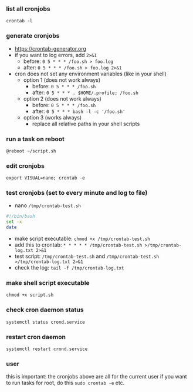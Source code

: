 ### list all cronjobs

```crontab -l```

### generate cronjobs

- https://crontab-generator.org
- if you want to log errors, add `2>&1`
  - before: ```0 5 * * * /foo.sh > foo.log```
  - after: ```0 5 * * * /foo.sh > foo.log 2>&1```
- cron does not set any environment variables (like in your shell)
  - option 1 (does not work always)
    - before: ```0 5 * * * /foo.sh```
    - after: ```0 5 * * * . $HOME/.profile; /foo.sh```
  - option 2 (does not work always)
    - before: ```0 5 * * * /foo.sh```
    - after: ```0 5 * * * bash -l -c '/foo.sh'```
  - option 3 (works always)
    - replace all relative paths in your shell scripts

### run a task on reboot

```@reboot ~/script.sh```

### edit cronjobs

```export VISUAL=nano; crontab -e```

### test cronjobs (set to every minute and log to file)

- nano ```/tmp/crontab-test.sh```
```sh
#!/bin/bash
set -x
date
```
- make script executable: ```chmod +x /tmp/crontab-test.sh```
- add this to crontab: ```* * * * * /tmp/crontab-test.sh >/tmp/crontab-log.txt 2>&1```
- test script: ```/tmp/crontab-test.sh``` and ```/tmp/crontab-test.sh >/tmp/crontab-log.txt 2>&1```
- check the log: ```tail -f /tmp/crontab-log.txt```

### make shell script executable

```chmod +x script.sh```

### check cron daemon status

```systemctl status crond.service```

### restart cron daemon

```systemctl restart crond.service```

### user

this is important: the cronjobs above are all for the current user
if you want to run tasks for root, do this
```sudo crontab -e```
etc.